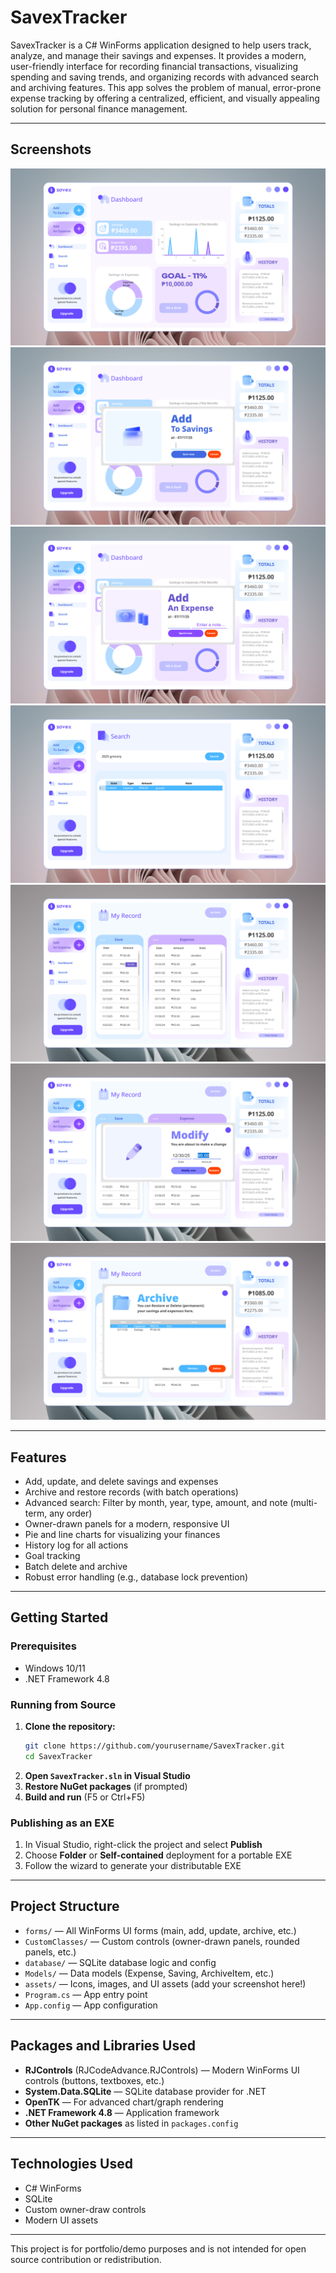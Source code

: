 # SavexTracker

SavexTracker is a C# WinForms application designed to help users track, analyze, and manage their savings and expenses. It provides a modern, user-friendly interface for recording financial transactions, visualizing spending and saving trends, and organizing records with advanced search and archiving features. This app solves the problem of manual, error-prone expense tracking by offering a centralized, efficient, and visually appealing solution for personal finance management.

---

## Screenshots

![Screenshot 7](assets/S%20(7).png)
![Screenshot 6](assets/S%20(6).png)
![Screenshot 5](assets/S%20(5).png)
![Screenshot 4](assets/S%20(4).png)
![Screenshot 3](assets/S%20(3).png)
![Screenshot 2](assets/S%20(2).png)
![Screenshot 1](assets/S%20(1).png)

---

## Features

- Add, update, and delete savings and expenses
- Archive and restore records (with batch operations)
- Advanced search: Filter by month, year, type, amount, and note (multi-term, any order)
- Owner-drawn panels for a modern, responsive UI
- Pie and line charts for visualizing your finances
- History log for all actions
- Goal tracking
- Batch delete and archive
- Robust error handling (e.g., database lock prevention)

---

## Getting Started

### Prerequisites
- Windows 10/11
- .NET Framework 4.8

### Running from Source
1. **Clone the repository:**
   ```sh
   git clone https://github.com/yourusername/SavexTracker.git
   cd SavexTracker
   ```
2. **Open `SavexTracker.sln` in Visual Studio**
3. **Restore NuGet packages** (if prompted)
4. **Build and run** (F5 or Ctrl+F5)

### Publishing as an EXE
1. In Visual Studio, right-click the project and select **Publish**
2. Choose **Folder** or **Self-contained** deployment for a portable EXE
3. Follow the wizard to generate your distributable EXE

---

## Project Structure

- `forms/` — All WinForms UI forms (main, add, update, archive, etc.)
- `CustomClasses/` — Custom controls (owner-drawn panels, rounded panels, etc.)
- `database/` — SQLite database logic and config
- `Models/` — Data models (Expense, Saving, ArchiveItem, etc.)
- `assets/` — Icons, images, and UI assets (add your screenshot here!)
- `Program.cs` — App entry point
- `App.config` — App configuration

---

## Packages and Libraries Used

- **RJControls** (RJCodeAdvance.RJControls) — Modern WinForms UI controls (buttons, textboxes, etc.)
- **System.Data.SQLite** — SQLite database provider for .NET
- **OpenTK** — For advanced chart/graph rendering
- **.NET Framework 4.8** — Application framework
- **Other NuGet packages** as listed in `packages.config`

---

## Technologies Used
- C# WinForms
- SQLite
- Custom owner-draw controls
- Modern UI assets

---

This project is for portfolio/demo purposes and is not intended for open source contribution or redistribution.